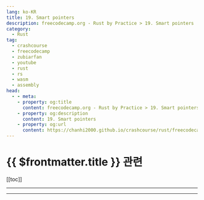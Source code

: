 ```yaml
---
lang: ko-KR
title: 19. Smart pointers
description: freecodecamp.org - Rust by Practice > 19. Smart pointers
category: 
  - Rust
tag: 
  - crashcourse
  - freecodecamp
  - zubiarfan
  - youtube
  - rust
  - rs
  - wasm
  - assembly
head:
  - - meta:
    - property: og:title
      content: freecodecamp.org - Rust by Practice > 19. Smart pointers
    - property: og:description
      content: 19. Smart pointers
    - property: og:url
      content: https://chanhi2000.github.io/crashcourse/rust/freecodecamp-rust-by-practice/19.html
---
```


# {{ $frontmatter.title }} 관련

[[toc]]

---

---

<TagLinks />